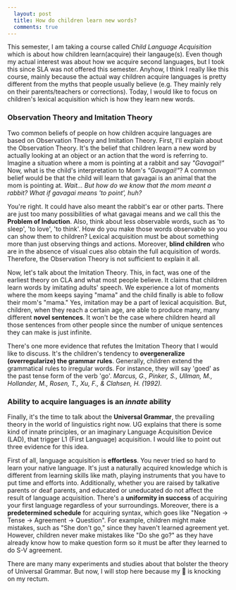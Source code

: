 ```yaml
---
  layout: post
  title: How do children learn new words?
  comments: true
---
```


  This semester, I am taking a course called *Child Language Acquisition* which is about how children learn(acquire) their langauge(s). Even though my actual interest was about how we acquire second languages, but I took this since SLA was not offered this semester. Anyhow, I think I really like this course, mainly because the actual way children acquire languages is pretty different from the myths that people usually believe (e.g. They mainly rely on their parents/teachers or corrections). Today, I would like to focus on children's lexical acquisition which is how they learn new words.

### Observation Theory and Imitation Theory

  Two common beliefs of people on how children acquire languages are based on Observation Theory and Imitation Theory. First, I'll explain about the Observation Theory. It's the belief that children learn a new word by actually looking at an object or an action that the word is referring to. Imagine a situation where a mom is pointing at a rabbit and say *"Gavagai!"* Now, what is the child's interpretation to Mom's *"Gavagai!"*? A common belief would be that the child will learn that gavagai is an animal that the mom is pointing at. *Wait... But how do we know that the mom meant a rabbit? What if gavagai means 'to point', huh?*

  You're right. It could have also meant the rabbit's ear or other parts. There are just too many possibilities of what gavagai means and we call this the **Problem of Induction**. Also, think about less observable words, such as 'to sleep', 'to love', 'to think'. How do you make those words observable so you can show them to children? Lexical acquisition must be about something more than just observing things and actions. Moreover, **blind children** who are in the absence of visual cues also obtain the full acquisition of words. Therefore, the Observation Theory is not sufficient to explain it all.
  
  Now, let's talk about the Imitation Theory. This, in fact, was one of the earliest theory on CLA and what most people believe. It claims that children learn words by imitating adults' speech. We experience a lot of moments where the mom keeps saying "mama" and the child finally is able to follow their mom's "mama." Yes, imitation may be a part of lexical acquisition. But, children, when they reach a certain age, are able to produce many, many different **novel sentences**. It won't be the case where children heard all those sentences from other people since the number of unique sentences they can make is just infinite.
  
  There's one more evidence that refutes the Imitation Theory that I would like to discuss. It's the children's tendency to **overgeneralize (overregularize) the grammar rules**. Generally, children extend the grammatical rules to irregular words. For instance, they will say 'goed' as the past tense form of the verb 'go'. *Marcus, G., Pinker, S., Ullman, M., Hollander, M., Rosen, T., Xu, F., & Clahsen, H. (1992).*
  
### Ability to acquire languages is an *innate* ability

  Finally, it's the time to talk about the **Universal Grammar**, the prevailing theory in the world of linguistics right now. UG explains that there is some kind of innate principles, or an imaginary Language Acquisition Device (LAD), that trigger L1 (First Language) acquisition. I would like to point out three evidence for this idea. 
  
  First of all, language acquisition is **effortless**. You never tried so hard to learn your native language. It's just a naturally acquired knowledge which is different from learning skills like math, playing instruments that you have to put time and efforts into. Additionally, whether you are raised by talkative parents or deaf parents, and educated or uneducated do not affect the result of language acquisition. There's a **uniformity in success** of acquiring your first language regardless of your surroundings. Moreover, there is a **predetermined schedule** for acquiring syntax, which goes like "Negation -> Tense -> Agreement -> Question". For example, children might make mistakes, such as "She don't go," since they haven't learned agreement yet. However, children never make mistakes like "Do she go?" as they have already know how to make question form so it must be after they learned to do S-V agreement.
  
  There are many many experiments and studies about that bolster the theory of Universal Grammar. But now, I will stop here because my :shit: is knocking on my rectum. 
